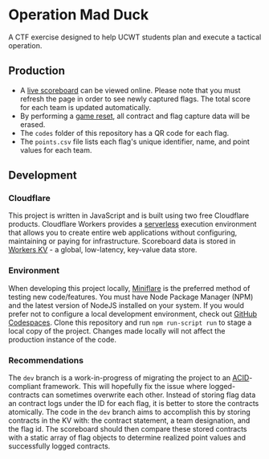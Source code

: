 # Operation Mad Duck
A CTF exercise designed to help UCWT students plan and execute a tactical operation.

## Production
- A [live scoreboard](https://operation.madduck.workers.dev/board) can be viewed online. Please note that you must refresh the page in order to see newly captured flags. The total score for each team is updated automatically.
- By performing a [game reset](https://operation.madduck.workers.dev/reset), all contract and flag capture data will be erased.
- The `codes` folder of this repository has a QR code for each flag.
- The `points.csv` file lists each flag's unique identifier, name, and point values for each team.

## Development
### Cloudflare
This project is written in JavaScript and is built using two free Cloudflare products. Cloudflare Workers provides a [serverless](https://www.cloudflare.com/learning/serverless/what-is-serverless/) execution environment that allows you to create entire web applications without configuring, maintaining or paying for infrastructure. Scoreboard data is stored in [Workers KV](https://developers.cloudflare.com/workers/learning/how-kv-works/) - a global, low-latency, key-value data store.

### Environment
When developing this project locally, [Miniflare](https://miniflare.dev) is the preferred method of testing new code/features. You must have Node Package Manager (NPM) and the latest version of NodeJS installed on your system. If you would prefer not to configure a local development environment, check out [GitHub Codespaces](https://github.com/features/codespaces).  Clone this repository and run `npm run-script run` to stage a local copy of the project. Changes made locally will not affect the production instance of the code.

### Recommendations
The `dev` branch is a work-in-progress of migrating the project to an [ACID](https://en.wikipedia.org/wiki/ACID)-compliant framework. This will hopefully fix the issue where logged-contracts can sometimes overwrite each other. Instead of storing flag data an contract logs under the ID for each flag, it is better to store the contracts atomically. The code in the `dev` branch aims to accomplish this by storing contracts in the KV with: the contract statement, a team designation, and the flag id. The scoreboard should then compare these stored contracts with a static array of flag objects to determine realized point values and successfully logged contracts.